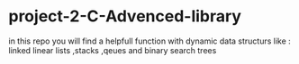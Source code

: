 # project-2-C-Advenced-library
in this repo you will find a helpfull function with dynamic data structurs like : linked linear lists ,stacks ,qeues and binary search trees
